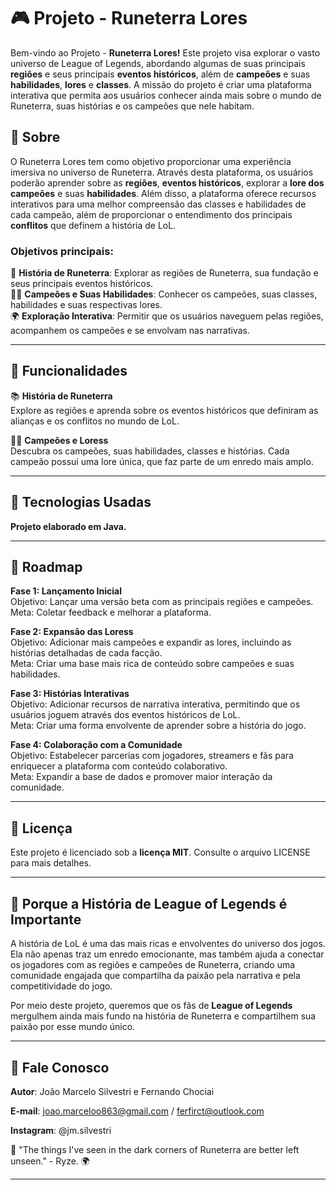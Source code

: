 # 🎮 **Projeto - Runeterra Lores**  
Bem-vindo ao Projeto - **Runeterra Lores!** Este projeto visa explorar o vasto universo de League of Legends, abordando algumas de suas principais **regiões** e seus principais **eventos históricos**, além de **campeões** e suas **habilidades**, **lores** e **classes**. A missão do projeto é criar uma plataforma interativa que permita aos usuários conhecer ainda mais sobre o mundo de Runeterra, suas histórias e os campeões que nele habitam.

## 📖 Sobre
O Runeterra Lores tem como objetivo proporcionar uma experiência imersiva no universo de Runeterra. Através desta plataforma, os usuários poderão aprender sobre as **regiões**, **eventos históricos**, explorar a **lore dos campeões** e suas **habilidades**. Além disso, a plataforma oferece recursos interativos para uma melhor compreensão das classes e habilidades de cada campeão, além de proporcionar o entendimento dos principais **conflitos** que definem a história de LoL.

### Objetivos principais:
📜 **História de Runeterra**: Explorar as regiões de Runeterra, sua fundação e seus principais eventos históricos.  
🦸‍♂️ **Campeões e Suas Habilidades**: Conhecer os campeões, suas classes, habilidades e suas respectivas lores.  
🌍 **Exploração Interativa**: Permitir que os usuários naveguem pelas regiões, acompanhem os campeões e se envolvam nas narrativas.

---

## 🚀 Funcionalidades

📚 **História de Runeterra**  
Explore as regiões e aprenda sobre os eventos históricos que definiram as alianças e os conflitos no mundo de LoL.

🦸‍♂️ **Campeões e Loress**  
Descubra os campeões, suas habilidades, classes e histórias. Cada campeão possui uma lore única, que faz parte de um enredo mais amplo.

---

## 🧪 Tecnologias Usadas

**Projeto elaborado em Java.**


---

## 🌱 Roadmap

**Fase 1: Lançamento Inicial**  
Objetivo: Lançar uma versão beta com as principais regiões e campeões.  
Meta: Coletar feedback e melhorar a plataforma.

**Fase 2: Expansão das Loress**  
Objetivo: Adicionar mais campeões e expandir as lores, incluindo as histórias detalhadas de cada facção.  
Meta: Criar uma base mais rica de conteúdo sobre campeões e suas habilidades.

**Fase 3: Histórias Interativas**  
Objetivo: Adicionar recursos de narrativa interativa, permitindo que os usuários joguem através dos eventos históricos de LoL.  
Meta: Criar uma forma envolvente de aprender sobre a história do jogo.

**Fase 4: Colaboração com a Comunidade**  
Objetivo: Estabelecer parcerias com jogadores, streamers e fãs para enriquecer a plataforma com conteúdo colaborativo.  
Meta: Expandir a base de dados e promover maior interação da comunidade.

---

## 📄 Licença  
Este projeto é licenciado sob a **licença MIT**. Consulte o arquivo LICENSE para mais detalhes.

---

## 🌟 Porque a História de League of Legends é Importante

A história de LoL é uma das mais ricas e envolventes do universo dos jogos. Ela não apenas traz um enredo emocionante, mas também ajuda a conectar os jogadores com as regiões e campeões de Runeterra, criando uma comunidade engajada que compartilha da paixão pela narrativa e pela competitividade do jogo.

Por meio deste projeto, queremos que os fãs de **League of Legends** mergulhem ainda mais fundo na história de Runeterra e compartilhem sua paixão por esse mundo único.

---

## 📢 Fale Conosco  
**Autor**: João Marcelo Silvestri e Fernando Chociai

**E-mail**: joao.marceloo863@gmail.com / ferfirct@outlook.com

**Instagram**: @jm.silvestri

🌟 "The things I've seen in the dark corners of Runeterra are better left unseen." - Ryze. 🌍

---
